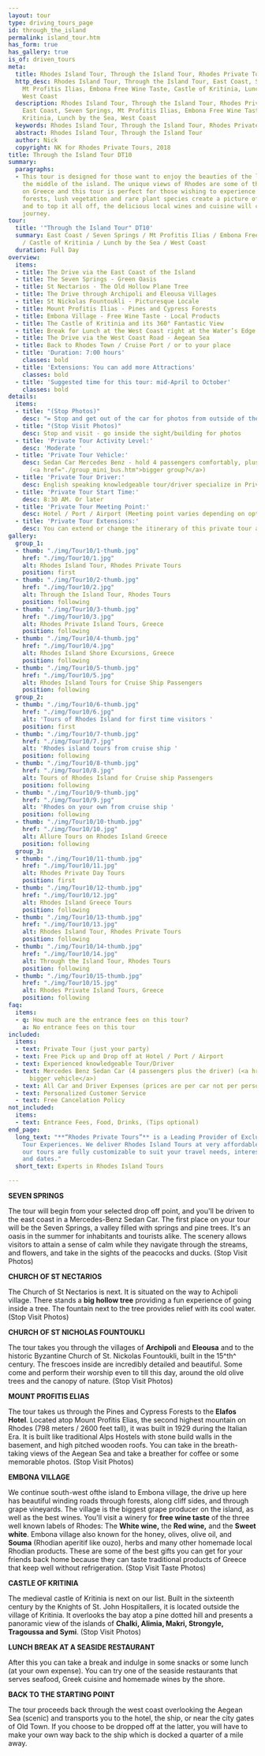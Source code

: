 ```yaml
---
layout: tour
type: driving_tours_page
id: through_the_island
permalink: island_tour.htm
has_form: true
has_gallery: true
is_of: driven_tours
meta:
  title: Rhodes Island Tour, Through the Island Tour, Rhodes Private Tours
  http_desc: Rhodes Island Tour, Through the Island Tour, East Coast, Seven Springs,
    Mt Profitis Ilias, Embona Free Wine Taste, Castle of Kritinia, Lunch by the Sea,
    West Coast
  description: Rhodes Island Tour, Through the Island Tour, Rhodes Private Tours Greece,
    East Coast, Seven Springs, Mt Profitis Ilias, Embona Free Wine Taste, Castle of
    Kritinia, Lunch by the Sea, West Coast
  keywords: Rhodes Island Tour, Through the Island Tour, Rhodes Private Tours Greece
  abstract: Rhodes Island Tour, Through the Island Tour
  author: Nick
  copyright: NK for Rhodes Private Tours, 2018
title: Through the Island Tour DT10
summary:
  paragraphs:
  - This tour is designed for those want to enjoy the beauties of the landscape in
    the middle of the island. The unique views of Rhodes are some of the most magnificent
    on Greece and this tour is perfect for those wishing to experience them. Dense
    forests, lush vegetation and rare plant species create a picture of great beauty
    and to top it all off, the delicious local wines and cuisine will complete the
    journey.
tour:
  title: '"Through the Island Tour" DT10'
  summary: East Coast / Seven Springs / Mt Profitis Ilias / Embona Free Wine Taste
    / Castle of Kritinia / Lunch by the Sea / West Coast
  duration: Full Day
overview:
  items:
  - title: The Drive via the East Coast of the Island
  - title: The Seven Springs - Green Oasis
  - title: St Nectarios - The Old Hollow Plane Tree
  - title: The Drive through Archipoli and Eleousa Villages
  - title: St Nickolas Fountoukli - Picturesque Locale
  - title: Mount Profitis Ilias - Pines and Cypress Forests
  - title: Embona Village - Free Wine Taste - Local Products
  - title: The Castle of Kritinia and its 360° Fantastic View
  - title: Break for Lunch at the West Coast right at the Water’s Edge
  - title: The Drive via the West Coast Road - Aegean Sea
  - title: Back to Rhodes Town / Cruise Port / or to your place
  - title: 'Duration: 7:00 hours'
    classes: bold
  - title: 'Extensions: You can add more Attractions'
    classes: bold
  - title: 'Suggested time for this tour: mid-April to October'
    classes: bold
details:
  items:
  - title: "(Stop Photos)"
    desc: "= Stop and get out of the car for photos from outside of the Sight/building"
  - title: "(Stop Visit Photos)"
    desc: Stop and visit - go inside the sight/building for photos
  - title: 'Private Tour Activity Level:'
    desc: 'Moderate '
  - title: 'Private Tour Vehicle:'
    desc: Sedan Car Mercedes Benz - hold 4 passengers comfortably, plus the driver
      (<a href="./group_mini_bus.htm">bigger group?</a>)
  - title: 'Private Tour Driver:'
    desc: English speaking knowledgeable tour/driver specialize in Private Tours
  - title: 'Private Tour Start Time:'
    desc: 8:30 AM. Or later
  - title: 'Private Tour Meeting Point:'
    desc: Hotel / Port / Airport (Meeting point varies depending on option booked)
  - title: 'Private Tour Extensions:'
    desc: You can extend or change the itinerary of this private tour as you like.
gallery:
  group_1:
  - thumb: "./img/Tour10/1-thumb.jpg"
    href: "./img/Tour10/1.jpg"
    alt: Rhodes Island Tour, Rhodes Private Tours
    position: first
  - thumb: "./img/Tour10/2-thumb.jpg"
    href: "./img/Tour10/2.jpg"
    alt: Through the Island Tour, Rhodes Tours
    position: following
  - thumb: "./img/Tour10/3-thumb.jpg"
    href: "./img/Tour10/3.jpg"
    alt: Rhodes Private Island Tours, Greece
    position: following
  - thumb: "./img/Tour10/4-thumb.jpg"
    href: "./img/Tour10/4.jpg"
    alt: Rhodes Island Shore Excursions, Greece
    position: following
  - thumb: "./img/Tour10/5-thumb.jpg"
    href: "./img/Tour10/5.jpg"
    alt: Rhodes Island Tours for Cruise Ship Passengers
    position: following
  group_2:
  - thumb: "./img/Tour10/6-thumb.jpg"
    href: "./img/Tour10/6.jpg"
    alt: 'Tours of Rhodes Island for first time visitors '
    position: first
  - thumb: "./img/Tour10/7-thumb.jpg"
    href: "./img/Tour10/7.jpg"
    alt: 'Rhodes island tours from cruise ship '
    position: following
  - thumb: "./img/Tour10/8-thumb.jpg"
    href: "./img/Tour10/8.jpg"
    alt: Tours of Rhodes Island for Cruise ship Passengers
    position: following
  - thumb: "./img/Tour10/9-thumb.jpg"
    href: "./img/Tour10/9.jpg"
    alt: 'Rhodes on your own from cruise ship '
    position: following
  - thumb: "./img/Tour10/10-thumb.jpg"
    href: "./img/Tour10/10.jpg"
    alt: Allure Tours on Rhodes Island Greece
    position: following
  group_3:
  - thumb: "./img/Tour10/11-thumb.jpg"
    href: "./img/Tour10/11.jpg"
    alt: Rhodes Private Day Tours
    position: first
  - thumb: "./img/Tour10/12-thumb.jpg"
    href: "./img/Tour10/12.jpg"
    alt: Rhodes Island Greece Tours
    position: following
  - thumb: "./img/Tour10/13-thumb.jpg"
    href: "./img/Tour10/13.jpg"
    alt: Rhodes Island Tour, Rhodes Private Tours
    position: following
  - thumb: "./img/Tour10/14-thumb.jpg"
    href: "./img/Tour10/14.jpg"
    alt: Through the Island Tour, Rhodes Tours
    position: following
  - thumb: "./img/Tour10/15-thumb.jpg"
    href: "./img/Tour10/15.jpg"
    alt: Rhodes Private Island Tours, Greece
    position: following
faq:
  items:
  - q: How much are the entrance fees on this tour?
    a: No entrance fees on this tour
included:
  items:
  - text: Private Tour (just your party)
  - text: Free Pick up and Drop off at Hotel / Port / Airport
  - text: Experienced knowledgeable Tour/Driver
  - text: Mercedes Benz Sedan Car (4 passengers plus the driver) (<a href="./group_mini_bus.htm">or
      bigger vehicle</a>)
  - text: All Car and Driver Expenses (prices are per car not per person)
  - text: Personalized Customer Service
  - text: Free Cancelation Policy
not_included:
  items:
  - text: Entrance Fees, Food, Drinks, (Tips optional)
end_page:
  long_text: "**“Rhodes Private Tours”** is a Leading Provider of Exclusive and Personalized
    Tour Experiences. We deliver Rhodes Island Tours at very affordable rates. All
    our tours are fully customizable to suit your travel needs, interests, schedules,
    and dates."
  short_text: Experts in Rhodes Island Tours

---
```

**SEVEN SPRINGS**

The tour will begin from your selected drop off point, and you'll be driven to the east coast in a Mercedes-Benz Sedan Car. The first place on your tour will be the Seven Springs, a valley filled with springs and pine trees. It's an oasis in the summer for inhabitants and tourists alike. The scenery allows visitors to attain a sense of calm while they navigate through the streams, and flowers, and take in the sights of the peacocks and ducks.  (Stop Visit Photos)

**CHURCH OF ST NECTARIOS**

The Church of St Nectarios is next. It is situated on the way to Achipoli village. There stands a **big hollow tree** providing a fun experience of going inside a tree. The fountain next to the tree provides relief with its cool water. (Stop Visit Photos)

**CHURCH OF ST NICHOLAS FOUNTOUKLI**

The tour takes you through the villages of **Archipoli** and **Eleousa** and to the historic Byzantine Church of St. Nickolas Fountoukli, built in the 15^th^ century. The frescoes inside are incredibly detailed and beautiful. Some come and perform their worship even to till this day, around the old olive trees and the canopy of nature. (Stop Visit Photos)

**MOUNT PROFITIS ELIAS**

The tour takes us through the Pines and Cypress Forests to the **Elafos Hotel**. Located atop Mount Profitis Elias, the second highest mountain on Rhodes (798 meters / 2600 feet tall), it was built in 1929 during the Italian Era. It is built like traditional Alps Hostels with stone build walls in the basement, and high pitched wooden roofs.  You can take in the breath-taking views of the Aegean Sea and take a breather for coffee or some memorable photos. (Stop Visit Photos)

**EMBONA VILLAGE**

We continue south-west ofthe island to Embona village, the drive up here has beautiful winding roads through forests, along cliff sides, and through grape vineyards. The village is the biggest grape producer on the island, as well as the best wines. You'll visit a winery for **free wine taste** of the three well known labels of Rhodes: The **White wine,** the **Red wine,** and the **Sweet white**. Embona village also known for the honey, olives, olive oil, and **Souma** (Rhodian aperitif like ouzo), herbs and many other homemade local Rhodian products.  These are some of the best gifts you can get for your friends back home because they can taste traditional products of Greece that keep well without refrigeration. (Stop Visit Taste Photos)

**CASTLE OF KRITINIA**

The medieval castle of Kritinia is next on our list. Built in the sixteenth century by the Knights of St. John Hospitallers, it is located outside the village of Kritinia. It overlooks the bay atop a pine dotted hill and presents a panoramic view of the islands of **Chalki, Alimia, Makri, Strongyle, Tragoussa and Symi**. (Stop Visit Photos)

**LUNCH BREAK AT A SEASIDE RESTAURANT**

After this you can take a break and indulge in some snacks or some lunch (at your own expense). You can try one of the seaside restaurants that serves seafood, Greek cuisine and homemade wines by the shore.

**BACK TO THE STARTING POINT**

The tour proceeds back through the west coast overlooking the Aegean Sea (scenic) and transports you to the hotel, the ship, or near the city gates of Old Town. If you choose to be dropped off at the latter, you will have to make your own way back to the ship which is docked a quarter of a mile away.